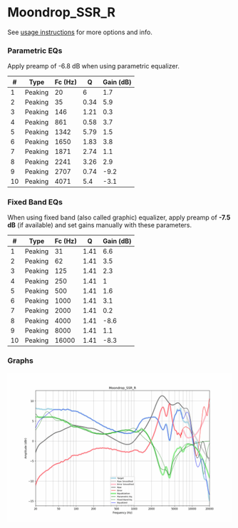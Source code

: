 # Moondrop_SSR_R
See [usage instructions](https://github.com/jaakkopasanen/AutoEq#usage) for more options and info.

### Parametric EQs
Apply preamp of -6.8 dB when using parametric equalizer.

|   # | Type    |   Fc (Hz) |    Q |   Gain (dB) |
|-----|---------|-----------|------|-------------|
|   1 | Peaking |        20 | 6    |         1.7 |
|   2 | Peaking |        35 | 0.34 |         5.9 |
|   3 | Peaking |       146 | 1.21 |         0.3 |
|   4 | Peaking |       861 | 0.58 |         3.7 |
|   5 | Peaking |      1342 | 5.79 |         1.5 |
|   6 | Peaking |      1650 | 1.83 |         3.8 |
|   7 | Peaking |      1871 | 2.74 |         1.1 |
|   8 | Peaking |      2241 | 3.26 |         2.9 |
|   9 | Peaking |      2707 | 0.74 |        -9.2 |
|  10 | Peaking |      4071 | 5.4  |        -3.1 |

### Fixed Band EQs
When using fixed band (also called graphic) equalizer, apply preamp of **-7.5 dB** (if available) and set gains manually with these parameters.

|   # | Type    |   Fc (Hz) |    Q |   Gain (dB) |
|-----|---------|-----------|------|-------------|
|   1 | Peaking |        31 | 1.41 |         6.6 |
|   2 | Peaking |        62 | 1.41 |         3.5 |
|   3 | Peaking |       125 | 1.41 |         2.3 |
|   4 | Peaking |       250 | 1.41 |         1   |
|   5 | Peaking |       500 | 1.41 |         1.6 |
|   6 | Peaking |      1000 | 1.41 |         3.1 |
|   7 | Peaking |      2000 | 1.41 |         0.2 |
|   8 | Peaking |      4000 | 1.41 |        -8.6 |
|   9 | Peaking |      8000 | 1.41 |         1.1 |
|  10 | Peaking |     16000 | 1.41 |        -8.3 |

### Graphs
![](./Moondrop_SSR_R.png)
